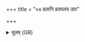 +++
title = "०४ व्रतानि व्रतपतय उपा"

+++
<details><summary>मूलम् (GR)</summary>

व्रतानि व्रतपतय  
उपा करोम्य् अग्नये ।  
स मे द्युम्नं बृहद् यशो  
दीर्घम् आयुष् कृणोतु मे ॥
</details>